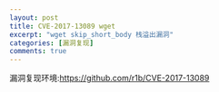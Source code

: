 ```yaml
---
layout: post
title: CVE-2017-13089 wget 
excerpt: "wget skip_short_body 栈溢出漏洞"
categories: [漏洞复现]
comments: true
---
```


漏洞复现环境:https://github.com/r1b/CVE-2017-13089

